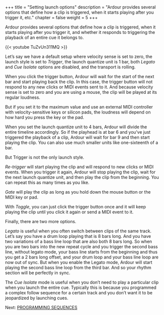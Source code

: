 +++
title = "Setting launch options"
description = "Ardour provides several options that define how a clip is triggered, when it starts playing after you trigger it, etc."
chapter = false
weight = 5
+++

Ardour provides several options that define how a clip is triggered, when it starts playing after you trigger it, and whether it responds to triggering the playback of an entire cue it belongs to.

{{< youtube TuZvUn311MQ >}}

Let’s say we have a default setup where velocity sense is set to zero, the launch style is set to _Trigger_, the launch quantize unit is 1 bar, both _Legato_ and _Cue Isolate_ options are disabled, and the transport is rolling.

<!-- FIXME SCREENSHOT -->

When you click the trigger button, Ardour will wait for the start of the next bar and start playing back the clip. In this case, the trigger button will not respond to any new clicks or MIDI events sent to it. And because velocity sense is set to zero and you are using a mouse, the clip will be played at its regular loudness.

But if you set it to the maximum value and use an external MIDI controller with velocity-sensitive keys or silicon pads, the loudness will depend on how hard you press the key or the pad.

When you set the launch quantize unit to 4 bars, Ardour will divide the entire timeline accordingly. So if the playhead is at bar 6 and you’ve just triggered the playback of a clip, Ardour will wait for bar 9 and then start playing the clip. You can also use much smaller units like one-sixteenth of a bar.

<!-- FIXME SCREENSHOT -->

But Trigger is not the only launch style.

_Re-trigger_ will start playing the clip and will respond to new clicks or MIDI events. When you trigger it again, Ardour will stop playing the clip, wait for the next launch quantize unit, and then play the clip from the beginning. You can repeat this as many times as you like.

_Gate_ will play the clip as long as you hold down the mouse button or the MIDI key or pad.

With _Toggle_, you can just click the trigger button once and it will keep playing the clip until you click it again or send a MIDI event to it.

Finally, there are two more options.

<!-- FIXME SCREENSHOT -->

_Legato_ is useful when you often switch between clips of the same track. Let’s say you have a drum loop playing that is 8 bars long. And you have two variations of a bass line loop that are also both 8 bars long. So when you are two bars into the new repeat cycle and you trigger the second bass line, without legato mode, your bass line starts from the beginning and thus you get a 2 bars long offset, and your drum loop and your bass line loop are now out of sync. But when you enable the Legato mode, Ardour will start playing the second bass line loop from the third bar. And so your rhythm section will be perfectly in sync.

The _Cue Isolate_ mode is useful when you don’t need to play a particular clip when you launch the entire cue. Typically this is because you programmed a complex follow sequence for a certain track and you don’t want it to be jeopardized by launching cues.

Next: [PROGRAMMING SEQUENCES](../programming-sequences/)